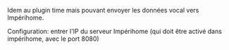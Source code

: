 Idem au plugin time mais pouvant envoyer les données vocal vers Impérihome.

Configuration: entrer l'IP du serveur Impérihome (qui doit être activé dans impérihome, avec le port 8080)
